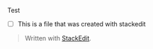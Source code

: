 Test
 
- [ ] This is a file that was created with stackedit

> Written with [StackEdit](https://stackedit.io/).
<!--stackedit_data:
eyJoaXN0b3J5IjpbMTU3MjU5MDEzOF19
-->